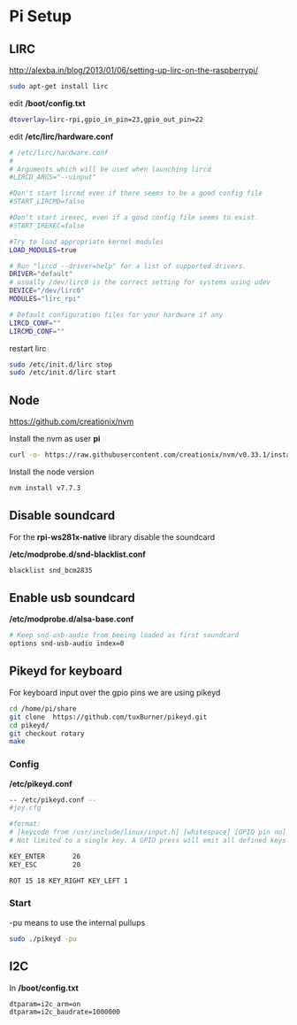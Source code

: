 # Pi Setup

## LIRC

http://alexba.in/blog/2013/01/06/setting-up-lirc-on-the-raspberrypi/

```bash
sudo apt-get install lirc
```

edit **/boot/config.txt**

```bash
dtoverlay=lirc-rpi,gpio_in_pin=23,gpio_out_pin=22
```

edit **/etc/lirc/hardware.conf**

```bash
# /etc/lirc/hardware.conf
#
# Arguments which will be used when launching lircd
#LIRCD_ARGS="--uinput"

#Don't start lircmd even if there seems to be a good config file
#START_LIRCMD=false

#Don't start irexec, even if a good config file seems to exist.
#START_IREXEC=false

#Try to load appropriate kernel modules
LOAD_MODULES=true

# Run "lircd --driver=help" for a list of supported drivers.
DRIVER="default"
# usually /dev/lirc0 is the correct setting for systems using udev
DEVICE="/dev/lirc0"
MODULES="lirc_rpi"

# Default configuration files for your hardware if any
LIRCD_CONF=""
LIRCMD_CONF=""
```

restart lirc

```bash
sudo /etc/init.d/lirc stop
sudo /etc/init.d/lirc start
```

## Node

https://github.com/creationix/nvm

Install the nvm as user **pi** 

```bash
curl -o- https://raw.githubusercontent.com/creationix/nvm/v0.33.1/install.sh | bash
```

Install the node version

```bash
nvm install v7.7.3
```

## Disable soundcard

For the **rpi-ws281x-native** library disable the soundcard

**/etc/modprobe.d/snd-blacklist.conf**

```bash
blacklist snd_bcm2835
```

## Enable usb soundcard


**/etc/modprobe.d/alsa-base.conf**

```bash
# Keep snd-usb-audio from beeing loaded as first soundcard
options snd-usb-audio index=0
```



## Pikeyd for keyboard

For keyboard input over the gpio pins we are using pikeyd

```bash
cd /home/pi/share
git clone  https://github.com/tuxBurner/pikeyd.git
cd pikeyd/
git checkout rotary
make
```

### Config

**/etc/pikeyd.conf**

```bash
-- /etc/pikeyd.conf --
#joy.cfg

#format:
# [keycode from /usr/include/linux/input.h] [whitespace] [GPIO pin no]
# Not limited to a single key. A GPIO press will emit all defined keys in order.

KEY_ENTER       26
KEY_ESC         20

ROT 15 18 KEY_RIGHT KEY_LEFT 1
```

### Start

-pu means to use the internal pullups

```bash
sudo ./pikeyd -pu
```

## I2C

In **/boot/config.txt**

```
dtparam=i2c_arm=on
dtparam=i2c_baudrate=1000000
```